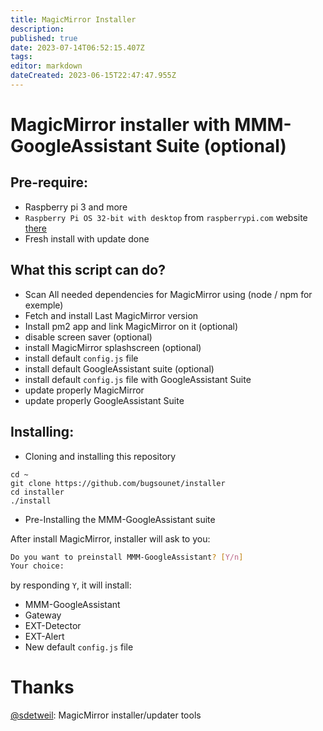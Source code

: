 ```yaml
---
title: MagicMirror Installer
description: 
published: true
date: 2023-07-14T06:52:15.407Z
tags: 
editor: markdown
dateCreated: 2023-06-15T22:47:47.955Z
---
```


# MagicMirror installer with MMM-GoogleAssistant Suite (optional)

## Pre-require:
 * Raspberry pi 3 and more
 * `Raspberry Pi OS 32-bit with desktop` from `raspberrypi.com` website [there](https://www.raspberrypi.com/software/operating-systems/#raspberry-pi-os-32-bit)
 * Fresh install with update done
 
## What this script can do?

 * Scan All needed dependencies for MagicMirror using (node / npm for exemple)
 * Fetch and install Last MagicMirror version
 * Install pm2 app and link MagicMirror on it (optional)
 * disable screen saver (optional)
 * install MagicMirror splashscreen (optional)
 * install default `config.js` file
 * install default GoogleAssistant suite (optional)
 * install default `config.js` file with GoogleAssistant Suite
 * update properly MagicMirror
 * update properly GoogleAssistant Suite
 
## Installing:

 * Cloning and installing this repository
 ```
 cd ~
 git clone https://github.com/bugsounet/installer
 cd installer
 ./install
 ```
 * Pre-Installing the MMM-GoogleAssistant suite
 
 After install MagicMirror, installer will ask to you:
 ```sh
 Do you want to preinstall MMM-GoogleAssistant? [Y/n] 
 Your choice:
```
by responding `Y`, it will install:
 * MMM-GoogleAssistant
 * Gateway
 * EXT-Detector
 * EXT-Alert
 * New default `config.js` file

# Thanks
[@sdetweil](https://github.com/sdetweil/MagicMirror_scripts): MagicMirror installer/updater tools